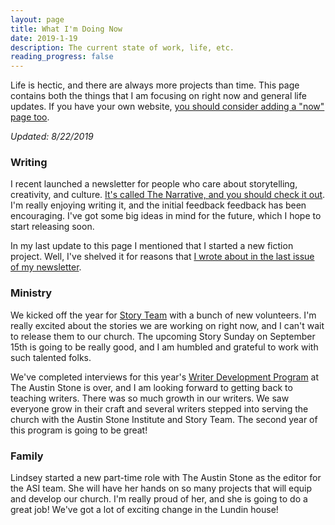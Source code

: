 ```yaml
---
layout: page
title: What I'm Doing Now
date: 2019-1-19
description: The current state of work, life, etc.
reading_progress: false
---
```

Life is hectic, and there are always more projects than time. This page contains both the things that I am focusing on right now and general life updates. If you have your own website, [you should consider adding a "now" page too](https://nownownow.com/about).

*Updated: 8/22/2019*

### Writing

I recent launched a newsletter for people who care about storytelling, creativity, and culture. [It's called The Narrative, and you should check it out](https://thenarrative.substack.com). I'm really enjoying writing it, and the initial feedback feedback has been encouraging. I've got some big ideas in mind for the future, which I hope to start releasing soon.

In my last update to this page I mentioned that I started a new fiction project. Well, I've shelved it for reasons that [I wrote about in the last issue of my newsletter](https://thenarrative.substack.com/p/it-wasnt-my-idea-it-was-better).

### Ministry

We kicked off the year for [Story Team](http://austinstone.org/stories/) with a bunch of new volunteers. I'm really excited about the stories we are working on right now, and I can't wait to release them to our church. The upcoming Story Sunday on September 15th is going to be really good, and I am humbled and grateful to work with such talented folks.

We've completed interviews for this year's [Writer Development Program](https://www.austinstoneinstitute.org/what-we-do/development-programs/wdp/) at The Austin Stone is over, and I am looking forward to getting back to teaching writers. There was so much growth in our writers. We saw everyone grow in their craft and several writers stepped into serving the church with the Austin Stone Institute and Story Team. The second year of this program is going to be great!

### Family

Lindsey started a new part-time role with The Austin Stone as the editor for the ASI team. She will have her hands on so many projects that will equip and develop our church. I'm really proud of her, and she is going to do a great job! We've got a lot of exciting change in the Lundin house!
